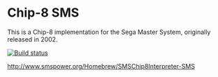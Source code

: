 # Chip-8 SMS

This is a Chip-8 implementation for the Sega Master System, originally released in 2002.

[![Build status](https://ci.appveyor.com/api/projects/status/jyf7cm2swaw5nqq7?svg=true)](https://ci.appveyor.com/project/maxim-zhao/chip8-sms)

http://www.smspower.org/Homebrew/SMSChip8Interpreter-SMS
